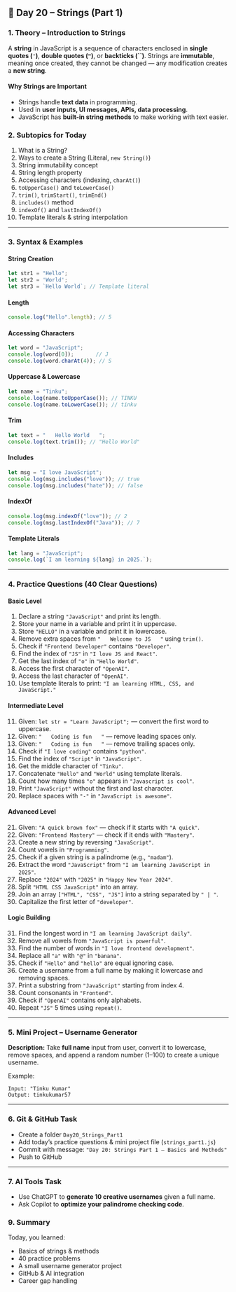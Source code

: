 
## **📅 Day 20 – Strings (Part 1)**

### **1. Theory – Introduction to Strings**

A **string** in JavaScript is a sequence of characters enclosed in **single quotes (`'`)**, **double quotes (`"`)**, or **backticks (\`\`)**.
Strings are **immutable**, meaning once created, they cannot be changed — any modification creates a **new string**.

#### **Why Strings are Important**

* Strings handle **text data** in programming.
* Used in **user inputs, UI messages, APIs, data processing**.
* JavaScript has **built-in string methods** to make working with text easier.



### **2. Subtopics for Today**

1. What is a String?
2. Ways to create a String (Literal, `new String()`)
3. String immutability concept
4. String length property
5. Accessing characters (indexing, `charAt()`)
6. `toUpperCase()` and `toLowerCase()`
7. `trim()`, `trimStart()`, `trimEnd()`
8. `includes()` method
9. `indexOf()` and `lastIndexOf()`
10. Template literals & string interpolation

---

### **3. Syntax & Examples**

#### **String Creation**

```javascript
let str1 = "Hello";
let str2 = 'World';
let str3 = `Hello World`; // Template literal
```

#### **Length**

```javascript
console.log("Hello".length); // 5
```

#### **Accessing Characters**

```javascript
let word = "JavaScript";
console.log(word[0]);       // J
console.log(word.charAt(4)); // S
```

#### **Uppercase & Lowercase**

```javascript
let name = "Tinku";
console.log(name.toUpperCase()); // TINKU
console.log(name.toLowerCase()); // tinku
```

#### **Trim**

```javascript
let text = "   Hello World   ";
console.log(text.trim()); // "Hello World"
```

#### **Includes**

```javascript
let msg = "I love JavaScript";
console.log(msg.includes("love")); // true
console.log(msg.includes("hate")); // false
```

#### **IndexOf**

```javascript
console.log(msg.indexOf("love")); // 2
console.log(msg.lastIndexOf("Java")); // 7
```

#### **Template Literals**

```javascript
let lang = "JavaScript";
console.log(`I am learning ${lang} in 2025.`);
```

---

### **4. Practice Questions (40 Clear Questions)**

#### **Basic Level**

1. Declare a string `"JavaScript"` and print its length.
2. Store your name in a variable and print it in uppercase.
3. Store `"HELLO"` in a variable and print it in lowercase.
4. Remove extra spaces from `"   Welcome to JS   "` using `trim()`.
5. Check if `"Frontend Developer"` contains `"Developer"`.
6. Find the index of `"JS"` in `"I love JS and React"`.
7. Get the last index of `"o"` in `"Hello World"`.
8. Access the first character of `"OpenAI"`.
9. Access the last character of `"OpenAI"`.
10. Use template literals to print: `"I am learning HTML, CSS, and JavaScript."`

#### **Intermediate Level**

11. Given: `let str = "Learn JavaScript";` — convert the first word to uppercase.
12. Given: `"   Coding is fun   "` — remove leading spaces only.
13. Given: `"   Coding is fun   "` — remove trailing spaces only.
14. Check if `"I love coding"` contains `"python"`.
15. Find the index of `"Script"` in `"JavaScript"`.
16. Get the middle character of `"Tinku"`.
17. Concatenate `"Hello"` and `"World"` using template literals.
18. Count how many times `"o"` appears in `"Javascript is cool"`.
19. Print `"JavaScript"` without the first and last character.
20. Replace spaces with `"-"` in `"JavaScript is awesome"`.

#### **Advanced Level**

21. Given: `"A quick brown fox"` — check if it starts with `"A quick"`.
22. Given: `"Frontend Mastery"` — check if it ends with `"Mastery"`.
23. Create a new string by reversing `"JavaScript"`.
24. Count vowels in `"Programming"`.
25. Check if a given string is a palindrome (e.g., `"madam"`).
26. Extract the word `"JavaScript"` from `"I am learning JavaScript in 2025"`.
27. Replace `"2024"` with `"2025"` in `"Happy New Year 2024"`.
28. Split `"HTML CSS JavaScript"` into an array.
29. Join an array `["HTML", "CSS", "JS"]` into a string separated by `" | "`.
30. Capitalize the first letter of `"developer"`.

#### **Logic Building**

31. Find the longest word in `"I am learning JavaScript daily"`.
32. Remove all vowels from `"JavaScript is powerful"`.
33. Find the number of words in `"I love frontend development"`.
34. Replace all `"a"` with `"@"` in `"banana"`.
35. Check if `"Hello"` and `"hello"` are equal ignoring case.
36. Create a username from a full name by making it lowercase and removing spaces.
37. Print a substring from `"JavaScript"` starting from index 4.
38. Count consonants in `"Frontend"`.
39. Check if `"OpenAI"` contains only alphabets.
40. Repeat `"JS"` 5 times using `repeat()`.

---

### **5. Mini Project – Username Generator**

**Description:**
Take **full name** input from user, convert it to lowercase, remove spaces, and append a random number (1–100) to create a unique username.

Example:

```
Input: "Tinku Kumar"
Output: tinkukumar57
```

---

### **6. Git & GitHub Task**

* Create a folder `Day20_Strings_Part1`
* Add today’s practice questions & mini project file (`strings_part1.js`)
* Commit with message: `"Day 20: Strings Part 1 – Basics and Methods"`
* Push to GitHub

---

### **7. AI Tools Task**

* Use ChatGPT to **generate 10 creative usernames** given a full name.
* Ask Copilot to **optimize your palindrome checking code**.

### **9. Summary**

Today, you learned:

* Basics of strings & methods
* 40 practice problems
* A small username generator project
* GitHub & AI integration
* Career gap handling


